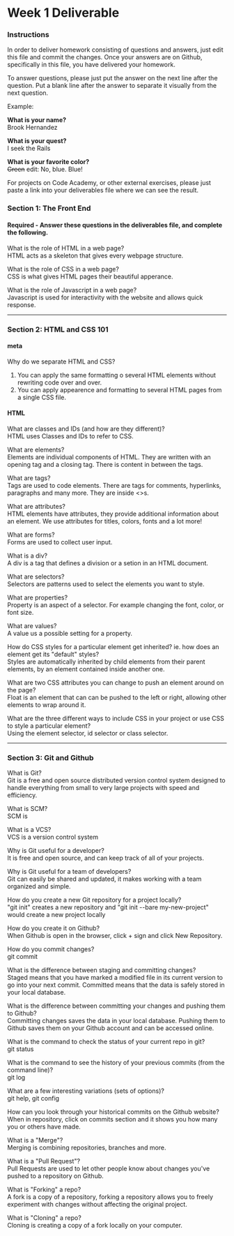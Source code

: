 # Week 1 Deliverable  

### Instructions  

In order to deliver homework consisting of questions and answers, just edit this file and commit the changes.  Once your answers are on Github, specifically in this file, you have delivered your homework.  
  
To answer questions, please just put the answer on the next line after the question.  Put a blank line after the answer to separate it visually from the next question.  

Example:  

**What is your name?**  
Brook Hernandez

**What is your quest?**  
I seek the Rails  

**What is your favorite color?**  
~~Green~~ edit:  No, blue.  Blue!  

For projects on Code Academy, or other external exercises, please just paste a link into your deliverables file where we can see the result.  

### Section 1: The Front End
#### Required - Answer these questions in the deliverables file, and complete the following. 
What is the role of HTML in a web page?  
HTML acts as a skeleton that gives every webpage structure.  

What is the role of CSS in a web page?  
CSS is what gives HTML pages their beautiful apperance.  

What is the role of Javascript in a web page?  
Javascript is used for interactivity with the website and allows quick response.  

---

### Section 2: HTML and CSS 101

#### meta
Why do we separate HTML and CSS?  

1. You can apply the same formatting o several HTML elements without rewriting code over and over.  
2. You can apply appearence and formatting to several HTML pages from a single CSS file.  

#### HTML
What are classes and IDs (and how are they different)?  
HTML uses Classes and IDs to refer to CSS.  

What are elements?  
Elements are individual components of HTML. They are written with an opening tag and a closing tag. There is content in between the tags.  

What are tags?  
Tags are used to code elements. There are tags for comments, hyperlinks, paragraphs and many more. They are inside <>s.  

What are attributes?  
HTML elements have attributes, they provide additional information about an element. We use attributes for titles, colors, fonts and a lot more!  

What are forms?  
Forms are used to collect user input.  

What is a div?  
A div is a tag that defines a division or a setion in an HTML document.  

What are selectors?  
Selectors are patterns used to select the elements you want to style.  

What are properties?  
Property is an aspect of a selector. For example changing the font, color, or font size.  

What are values?  
A value us a possible setting for a property.  

How do CSS styles for a particular element get inherited? ie. how does an element get its "default" styles?  
Styles are automatically inherited by child elements from their parent elements, by an element contained inside another one.   

What are two CSS attributes you can change to push an element around on the page?  
Float is an element that can can be pushed to the left or right, allowing other elements to wrap around it.  

What are the three different ways to include CSS in your project or use CSS to style a particular element?  
Using the element selector, id selector or class selector.

---
### Section 3: Git and Github  
What is Git?  
Git is a free and open source distributed version control system designed to handle everything from small to very large projects with speed and efficiency.  

What is SCM?  
SCM is  

What is a VCS?  
VCS is a version control system  

Why is Git useful for a developer?  
It is free and open source, and can keep track of all of your projects.  

Why is Git useful for a team of developers?  
Git can easily be shared and updated, it makes working with a team organized and simple.  

How do you create a new Git repository for a project locally?  
"git init" creates a new repository and "git init --bare my-new-project" would create a new project locally  

How do you create it on Github?  
When Github is open in the browser, click + sign and click New Repository.  

How do you commit changes?  
git commit  

What is the difference between staging and committing changes?  
Staged means that you have marked a modified file in its current version to go into your next commit. Committed means that the data is safely stored in your local database.  

What is the difference between committing your changes and pushing them to Github?  
Committing changes saves the data in your local database. Pushing them to Github saves them on your Github account and can be accessed online.  

What is the command to check the status of your current repo in git?  
git status 

What is the command to see the history of your previous commits (from the command line)?  
git log    

What are a few interesting variations (sets of options)?  
git help, git config


How can you look through your historical commits on the Github website?  
When in repository, click on commits section and it shows you how many you or others have made.  

What is a "Merge"?  
Merging is combining repositories, branches and more.  

What is a "Pull Request"?  
Pull Requests are used to let other people know about changes you've pushed to a repository on Github.  

What is "Forking" a repo?  
A fork is a copy of a repository, forking a repository allows you to freely experiment with changes without affecting the original project.  

What is "Cloning" a repo?  
Cloning is creating a copy of a fork locally on your computer.  
